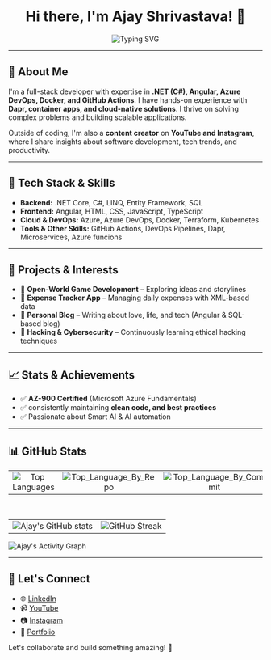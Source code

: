 <h1 align="center">
  Hi there, I'm Ajay Shrivastava! 👋  
</h1>

<p align="center">
  <img src="https://readme-typing-svg.demolab.com?font=Pacifico&weight=800&pause=1000&center=true&vCenter=true&width=435&lines=Full+Stack+Developer;AI+Enthusiast;Craving+for+Coding" alt="Typing SVG" />
</p>

---

## 🚀 About Me

I'm a full-stack developer with expertise in **.NET (C#), Angular, Azure DevOps, Docker, and GitHub Actions**. I have hands-on experience with **Dapr, container apps, and cloud-native solutions**. I thrive on solving complex problems and building scalable applications.

Outside of coding, I'm also a **content creator** on **YouTube and Instagram**, where I share insights about software development, tech trends, and productivity.

---

## 🔧 Tech Stack & Skills

- **Backend:** .NET Core, C#, LINQ, Entity Framework, SQL
- **Frontend:** Angular, HTML, CSS, JavaScript, TypeScript
- **Cloud & DevOps:** Azure, Azure DevOps, Docker, Terraform, Kubernetes
- **Tools & Other Skills:** GitHub Actions, DevOps Pipelines, Dapr, Microservices, Azure funcions

---

## 📌 Projects & Interests

- 🔹 **Open-World Game Development** – Exploring ideas and storylines
- 🔹 **Expense Tracker App** – Managing daily expenses with XML-based data
- 🔹 **Personal Blog** – Writing about love, life, and tech (Angular & SQL-based blog)
- 🔹 **Hacking & Cybersecurity** – Continuously learning ethical hacking techniques

---

## 📈 Stats & Achievements

- ✅ **AZ-900 Certified** (Microsoft Azure Fundamentals)
- ✅ consistently maintaining **clean code, and best practices**
- ✅ Passionate about Smart AI & AI automation 

---

## 📊 GitHub Stats
| | | |
| :-: | :-: | :-: |
| ![Top Languages][top-languages] | ![Top_Language_By_Repo][topLanguage-by-repo] | ![Top_Language_By_Commit][topLanguage-by-commit] |

 </br>
 
| | |
| :--: | :--: |
| ![Ajay's GitHub stats][github-stats] | ![GitHub Streak][github-streak] |

![Ajay's Activity Graph](https://github-readme-activity-graph.vercel.app/graph?username=Ajay-Shrivastava&bg_color=fffff0&color=708090&line=24292e&point=24292e&area=true&hide_border=true)

---

## 📢 Let's Connect

- 🌐 [LinkedIn](#)
- 📹 [YouTube](#)
- 📷 [Instagram](#)
- 💼 [Portfolio](#)

Let's collaborate and build something amazing! 🚀

[github-stats]: https://github-readme-stats.vercel.app/api?username=Ajay-Shrivastava&show_icons=true&cache_seconds=86400&theme=dark
[github-streak]: https://github-readme-streak-stats.herokuapp.com/?user=Ajay-Shrivastava&theme=dark
[top-languages]: https://github-readme-stats.vercel.app/api/top-langs/?username=Ajay-Shrivastava&layout=compact&theme=dark&hide_border=true
[topLanguage-by-repo]: http://github-profile-summary-cards.vercel.app/api/cards/repos-per-language?username=Ajay-Shrivastava&theme=dark
[topLanguage-by-commit]: http://github-profile-summary-cards.vercel.app/api/cards/most-commit-language?username=Ajay-Shrivastava&theme=dark


